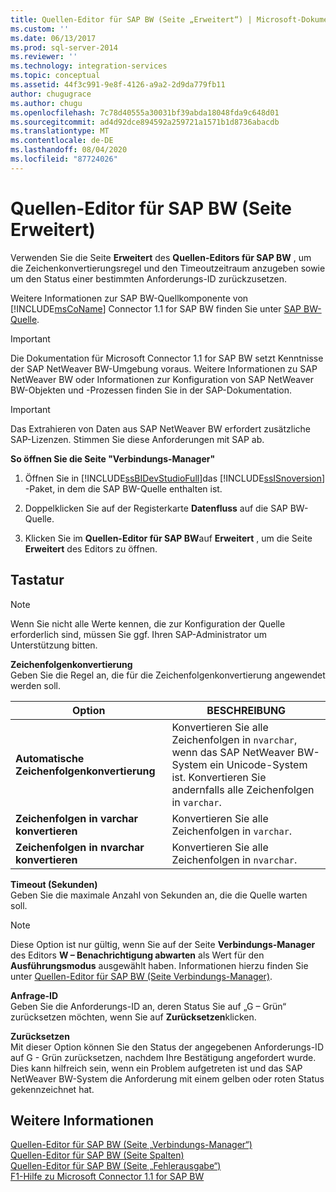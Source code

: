```yaml
---
title: Quellen-Editor für SAP BW (Seite „Erweitert“) | Microsoft-Dokumentation
ms.custom: ''
ms.date: 06/13/2017
ms.prod: sql-server-2014
ms.reviewer: ''
ms.technology: integration-services
ms.topic: conceptual
ms.assetid: 44f3c991-9e8f-4126-a9a2-2d9da779fb11
author: chugugrace
ms.author: chugu
ms.openlocfilehash: 7c78d40555a30031bf39abda18048fda9c648d01
ms.sourcegitcommit: ad4d92dce894592a259721a1571b1d8736abacdb
ms.translationtype: MT
ms.contentlocale: de-DE
ms.lasthandoff: 08/04/2020
ms.locfileid: "87724026"
---
```

# <a name="sap-bw-source-editor-advanced-page"></a>Quellen-Editor für SAP BW (Seite Erweitert)
  Verwenden Sie die Seite **Erweitert** des **Quellen-Editors für SAP BW** , um die Zeichenkonvertierungsregel und den Timeoutzeitraum anzugeben sowie um den Status einer bestimmten Anforderungs-ID zurückzusetzen.  
  
 Weitere Informationen zur SAP BW-Quellkomponente von [!INCLUDE[msCoName](../../includes/msconame-md.md)] Connector 1.1 for SAP BW finden Sie unter [SAP BW-Quelle](sap-bw-source.md).  
  
> [!IMPORTANT]  
>  Die Dokumentation für Microsoft Connector 1.1 for SAP BW setzt Kenntnisse der SAP NetWeaver BW-Umgebung voraus. Weitere Informationen zu SAP NetWeaver BW oder Informationen zur Konfiguration von SAP NetWeaver BW-Objekten und -Prozessen finden Sie in der SAP-Dokumentation.  
  
> [!IMPORTANT]  
>  Das Extrahieren von Daten aus SAP NetWeaver BW erfordert zusätzliche SAP-Lizenzen. Stimmen Sie diese Anforderungen mit SAP ab.  
  
 **So öffnen Sie die Seite "Verbindungs-Manager"**  
  
1.  Öffnen Sie in [!INCLUDE[ssBIDevStudioFull](../../includes/ssbidevstudiofull-md.md)]das [!INCLUDE[ssISnoversion](../../includes/ssisnoversion-md.md)] -Paket, in dem die SAP BW-Quelle enthalten ist.  
  
2.  Doppelklicken Sie auf der Registerkarte **Datenfluss** auf die SAP BW-Quelle.  
  
3.  Klicken Sie im **Quellen-Editor für SAP BW**auf **Erweitert** , um die Seite **Erweitert** des Editors zu öffnen.  
  
## <a name="options"></a>Tastatur  
  
> [!NOTE]  
>  Wenn Sie nicht alle Werte kennen, die zur Konfiguration der Quelle erforderlich sind, müssen Sie ggf. Ihren SAP-Administrator um Unterstützung bitten.  
  
 **Zeichenfolgenkonvertierung**  
 Geben Sie die Regel an, die für die Zeichenfolgenkonvertierung angewendet werden soll.  
  
|Option|BESCHREIBUNG|  
|------------|-----------------|  
|**Automatische Zeichenfolgenkonvertierung**|Konvertieren Sie alle Zeichenfolgen in `nvarchar`, wenn das SAP NetWeaver BW-System ein Unicode-System ist. Konvertieren Sie andernfalls alle Zeichenfolgen in `varchar`.|  
|**Zeichenfolgen in varchar konvertieren**|Konvertieren Sie alle Zeichenfolgen in `varchar`.|  
|**Zeichenfolgen in nvarchar konvertieren**|Konvertieren Sie alle Zeichenfolgen in `nvarchar`.|  
  
 **Timeout (Sekunden)**  
 Geben Sie die maximale Anzahl von Sekunden an, die die Quelle warten soll.  
  
> [!NOTE]  
>  Diese Option ist nur gültig, wenn Sie auf der Seite **Verbindungs-Manager** des Editors **W – Benachrichtigung abwarten** als Wert für den **Ausführungsmodus** ausgewählt haben. Informationen hierzu finden Sie unter [Quellen-Editor für SAP BW &#40;Seite Verbindungs-Manager&#41;](sap-bw-source-editor-connection-manager-page.md).  
  
 **Anfrage-ID**  
 Geben Sie die Anforderungs-ID an, deren Status Sie auf „G – Grün“ zurücksetzen möchten, wenn Sie auf **Zurücksetzen**klicken.  
  
 **Zurücksetzen**  
 Mit dieser Option können Sie den Status der angegebenen Anforderungs-ID auf G - Grün zurücksetzen, nachdem Ihre Bestätigung angefordert wurde. Dies kann hilfreich sein, wenn ein Problem aufgetreten ist und das SAP NetWeaver BW-System die Anforderung mit einem gelben oder roten Status gekennzeichnet hat.  
  
## <a name="see-also"></a>Weitere Informationen  
 [Quellen-Editor für SAP BW &#40;Seite „Verbindungs-Manager“&#41;](sap-bw-source-editor-connection-manager-page.md)   
 [Quellen-Editor für SAP BW &#40;Seite Spalten&#41;](sap-bw-source-editor-columns-page.md)   
 [Quellen-Editor für SAP BW &#40;Seite „Fehlerausgabe“&#41;](sap-bw-source-editor-error-output-page.md)   
 [F1-Hilfe zu Microsoft Connector 1.1 for SAP BW](../microsoft-connector-for-sap-bw-f1-help.md)  
  
  
